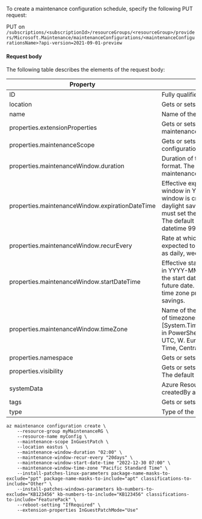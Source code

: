To create a maintenance configuration schedule, specify the following PUT request:

<!--- raw content start --->
PUT on `/subscriptions/<subscriptionId>/resourceGroups/<resourceGroup>/providers/Microsoft.Maintenance/maintenanceConfigurations/<maintenanceConfigurationsName>?api-version=2021-09-01-preview`
<!--- raw content end --->

#### Request body

The following table describes the elements of the request body:

| **Property**                                    | **Description**                                                                                                                                                                                                                                                                                          |
| ----------------------------------------------- | -------------------------------------------------------------------------------------------------------------------------------------------------------------------------------------------------------------------------------------------------------------------------------------------------------- |
| ID                                              | Fully qualified identifier of the resource                                                                                                                                                                                                                                                               |
| location                                        | Gets or sets location of the resource                                                                                                                                                                                                                                                                    |
| name                                            | Name of the resource                                                                                                                                                                                                                                                                                     |
| properties.extensionProperties                  | Gets or sets extensionProperties of the maintenanceConfiguration                                                                                                                                                                                                                                         |
| properties.maintenanceScope                     | Gets or sets maintenanceScope of the configuration                                                                                                                                                                                                                                                       |
| properties.maintenanceWindow.duration           | Duration of the maintenance window in HH:mm format. The default value will be used based on maintenance scope provided. Example: 05:00.                                                                                                                                                                  |
| properties.maintenanceWindow.expirationDateTime | Effective expiration date of the maintenance window in YYYY-MM-DD hh:MM format. The window is created in the time zone provided to daylight savings according to the zone. You must set the expiration date to a future date. The default value will be set to the maximum datetime 9999-12-31 23:59:59. |
| properties.maintenanceWindow.recurEvery         | Rate at which a Maintenance window is expected to recur. The rate can be expressed as daily, weekly, or monthly schedules.                                                                                                                                                                               |
| properties.maintenanceWindow.startDateTime      | Effective start date of the maintenance window in YYYY-MM-DD hh:mm format. You can set the start date to either the current date or future date. The window will be created in the time zone provided and adjusted to daylight savings.                                                                  |
| properties.maintenanceWindow.timeZone           | Name of the timezone. You can obtain the list of timezones by executing \[System.TimeZoneInfo\]:GetSystemTimeZones() in PowerShell. Example: Pacific Standard Time, UTC, W. Europe Standard Time, Korea Standard Time, Central Australia Standard Time.                                                  |
| properties.namespace                            | Gets or sets namespace of the resource                                                                                                                                                                                                                                                                   |
| properties.visibility                           | Gets or sets the visibility of the configuration. The default value is 'Custom'                                                                                                                                                                                                                          |
| systemData                                      | Azure Resource Manager metadata containing createdBy and modifiedBy information.                                                                                                                                                                                                                         |
| tags                                            | Gets or sets tags of the resource                                                                                                                                                                                                                                                                        |
| type                                            | Type of the resource                                                                                                                                                                                                                                                                                     |

```azurecli
az maintenance configuration create \
    --resource-group myMaintenanceRG \
    --resource-name myConfig \
    --maintenance-scope InGuestPatch \
    --location eastus \
    --maintenance-window-duration "02:00" \
    --maintenance-window-recur-every "20days" \
    --maintenance-window-start-date-time "2022-12-30 07:00" \
    --maintenance-window-time-zone "Pacific Standard Time" \
    --install-patches-linux-parameters package-name-masks-to-exclude="ppt" package-name-masks-to-include="apt" classifications-to-include="Other" \
    --install-patches-windows-parameters kb-numbers-to-exclude="KB123456" kb-numbers-to-include="KB123456" classifications-to-include="FeaturePack" \
    --reboot-setting "IfRequired" \
    --extension-properties InGuestPatchMode="Use"
```
